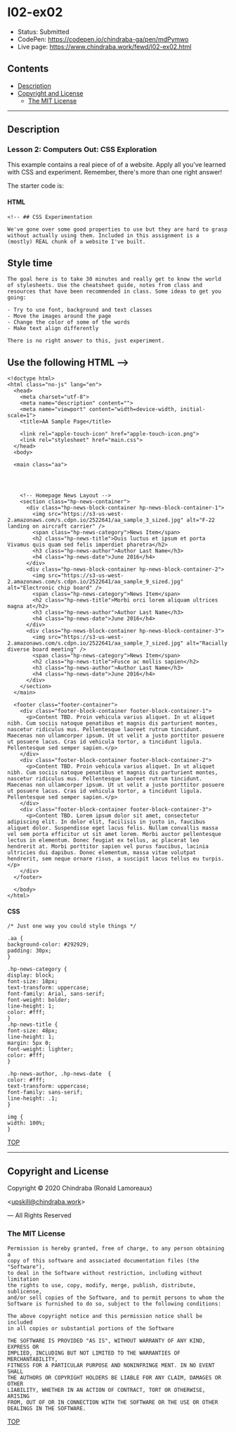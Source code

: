 # l02-ex02

-  Status: Submitted
-  CodePen: <https://codepen.io/chindraba-ga/pen/mdPymwo>
-  Live page: <https://www.chindraba.work/fewd/l02-ex02.html>

## Contents

-  [Description](#description)
-  [Copyright and License](#copyright-and-license)
   -  [The MIT License](#the-mit-license)

---
## Description

### Lesson 2: Computers Out: CSS Exploration

This example contains a real piece of of a website. Apply all you've learned
with CSS and experiment. Remember, there's more than one right answer!

The starter code is:

#### HTML

    <!-- ## CSS Experimentation

    We've gone over some good properties to use but they are hard to grasp without actually using them. Included in this assignment is a  (mostly) REAL chunk of a website I've built.

## Style time

    The goal here is to take 30 minutes and really get to know the world of stylesheets. Use the cheatsheet guide, notes from class and resources that have been recommended in class. Some ideas to get you going:

    - Try to use font, background and text classes
    - Move the images around the page
    - Change the color of some of the words
    - Make text align differently

    There is no right answer to this, just experiment.

## Use the following HTML  -->

    <!doctype html>
    <html class="no-js" lang="en">
      <head>
        <meta charset="utf-8">
        <meta name="description" content="">
        <meta name="viewport" content="width=device-width, initial-scale=1">
        <title>AA Sample Page</title>

        <link rel="apple-touch-icon" href="apple-touch-icon.png">
        <link rel="stylesheet" href="main.css">
      </head>
      <body>

      <main class="aa">


        

        <!-- Homepage News Layout -->
        <section class="hp-news-container">
          <div class="hp-news-block-container hp-news-block-container-1">
            <img src="https://s3-us-west-2.amazonaws.com/s.cdpn.io/2522641/aa_sample_3_sized.jpg" alt="F-22 landing on aircraft carrier" />
            <span class="hp-news-category">News Item</span>
            <h2 class="hp-news-title">Duis luctus et ipsum et porta Vivamus quis quam sed felis imperdiet pharetra</h2>
            <h3 class="hp-news-author">Author Last Name</h3>
            <h4 class="hp-news-date">June 2016</h4>
          </div>
          <div class="hp-news-block-container hp-news-block-container-2">
            <img src="https://s3-us-west-2.amazonaws.com/s.cdpn.io/2522641/aa_sample_9_sized.jpg" alt="Electronic chip board" />
            <span class="hp-news-category">News Item</span>
            <h2 class="hp-news-title">Morbi orci lorem aliquam ultrices magna at</h2>
            <h3 class="hp-news-author">Author Last Name</h3>
            <h4 class="hp-news-date">June 2016</h4>
          </div>
          <div class="hp-news-block-container hp-news-block-container-3">
            <img src="https://s3-us-west-2.amazonaws.com/s.cdpn.io/2522641/aa_sample_7_sized.jpg" alt="Racially diverse board meeting" />
            <span class="hp-news-category">News Item</span>
            <h2 class="hp-news-title">Fusce ac mollis sapien</h2>
            <h3 class="hp-news-author">Author Last Name</h3>
            <h4 class="hp-news-date">June 2016</h4>
          </div>
        </section>
      </main>

      <footer class="footer-container">
        <div class="footer-block-container footer-block-container-1">
          <p>Content TBD. Proin vehicula varius aliquet. In ut aliquet nibh. Cum sociis natoque penatibus et magnis dis parturient montes, nascetur ridiculus mus. Pellentesque laoreet rutrum tincidunt. Maecenas non ullamcorper ipsum. Ut ut velit a justo porttitor posuere ut posuere lacus. Cras id vehicula tortor, a tincidunt ligula. Pellentesque sed semper sapien.</p>
        </div>
        <div class="footer-block-container footer-block-container-2">
          <p>Content TBD. Proin vehicula varius aliquet. In ut aliquet nibh. Cum sociis natoque penatibus et magnis dis parturient montes, nascetur ridiculus mus. Pellentesque laoreet rutrum tincidunt. Maecenas non ullamcorper ipsum. Ut ut velit a justo porttitor posuere ut posuere lacus. Cras id vehicula tortor, a tincidunt ligula. Pellentesque sed semper sapien.</p>
        </div>
        <div class="footer-block-container footer-block-container-3">
          <p>Content TBD. Lorem ipsum dolor sit amet, consectetur adipiscing elit. In dolor elit, facilisis in justo in, faucibus aliquet dolor. Suspendisse eget lacus felis. Nullam convallis massa vel sem porta efficitur ut sit amet lorem. Morbi auctor pellentesque lectus in elementum. Donec feugiat ex tellus, ac placerat leo hendrerit at. Morbi porttitor sapien vel purus faucibus, lacinia ultricies dui dapibus. Donec elementum, massa vitae volutpat hendrerit, sem neque ornare risus, a suscipit lacus tellus eu turpis.</p>
        </div>
      </footer>

      </body>
    </html>

#### CSS

    /* Just one way you could style things */

    .aa {
    background-color: #292929;
    padding: 30px;
    }

    .hp-news-category {
    display: block;
    font-size: 18px;
    text-transform: uppercase;
    font-family: Arial, sans-serif;
    font-weight: bolder;
    line-height: 1;
    color: #fff;
    }
    .hp-news-title {
    font-size: 48px;
    line-height: 1;
    margin: 5px 0;
    font-weight: lighter;
    color: #fff;
    }

    .hp-news-author, .hp-news-date  {
    color: #fff;
    text-transform: uppercase;
    font-family: sans-serif;
    line-height: .1;
    }

    img {
    width: 100%;
    }

[TOP](#contents)

---
## Copyright and License

Copyright © 2020  Chindraba (Ronald Lamoreaux)

<[upskill@chindraba.work](mailto:upskill@chindraba.work?subject='l02-ex02')>

— All Rights Reserved

### The MIT License
    
    Permission is hereby granted, free of charge, to any person obtaining a
    copy of this software and associated documentation files (the "Software"),
    to deal in the Software without restriction, including without limitation
    the rights to use, copy, modify, merge, publish, distribute, sublicense,
    and/or sell copies of the Software, and to permit persons to whom the
    Software is furnished to do so, subject to the following conditions:

    The above copyright notice and this permission notice shall be included
    in all copies or substantial portions of the Software

    THE SOFTWARE IS PROVIDED "AS IS", WITHOUT WARRANTY OF ANY KIND, EXPRESS OR
    IMPLIED, INCLUDING BUT NOT LIMITED TO THE WARRANTIES OF MERCHANTABILITY,
    FITNESS FOR A PARTICULAR PURPOSE AND NONINFRINGE MENT. IN NO EVENT SHALL
    THE AUTHORS OR COPYRIGHT HOLDERS BE LIABLE FOR ANY CLAIM, DAMAGES OR OTHER
    LIABILITY, WHETHER IN AN ACTION OF CONTRACT, TORT OR OTHERWISE, ARISING
    FROM, OUT OF OR IN CONNECTION WITH THE SOFTWARE OR THE USE OR OTHER
    DEALINGS IN THE SOFTWARE.

[TOP](#contents)
